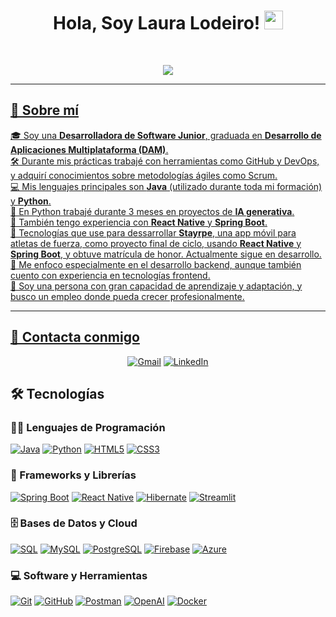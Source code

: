<h1 align="center">
Hola, Soy Laura Lodeiro!
	<a href="https://github.com/Bouaskaoun" target="_self">
		<img src="https://media.giphy.com/media/hvRJCLFzcasrR4ia7z/giphy.gif" width="30">
	</a>
</h1>
<br/>
<p align="center">
	<a href="https://github.com/Bouaskaoun">
		<img src="https://readme-typing-svg.herokuapp.com?lines=Desarrolladora+de+Software+Junior;Especializada+en+Backend+con+Java+y+Spring+Boot;Experiencia+en+Python+e+IA+Generativa;Aprendo+rápido+y+adaptable+a+nuevas+tecnologías&center=true&width=1000&height=150&color=2E2E2E&background=F8F4F0&size=30">


</p>

<hr>

<div >

<h2>👋 Sobre mí</h2>

🎓 Soy una **Desarrolladora de Software Junior**, graduada en **Desarrollo de Aplicaciones Multiplataforma (DAM)**.  
🛠️ Durante mis prácticas trabajé con herramientas como GitHub y DevOps, y adquirí conocimientos sobre metodologías ágiles como Scrum.  
💻 Mis lenguajes principales son **Java** (utilizado durante toda mi formación) y **Python**.  
🧠 En Python trabajé durante 3 meses en proyectos de **IA generativa**.  
📱 También tengo experiencia con **React Native** y **Spring Boot**.  
📲 Tecnologías que use para dessarrollar **Stayrpe**, una app móvil para atletas de fuerza, como proyecto final de ciclo, usando **React Native** y **Spring Boot**, y obtuve matrícula de honor. Actualmente sigue en desarrollo.  
🚀 Me enfoco especialmente en el desarrollo backend, aunque también cuento con experiencia en tecnologías frontend.  
🎯 Soy una persona con gran capacidad de aprendizaje y adaptación, y busco un empleo donde pueda crecer profesionalmente.



</div>
<hr>

## 🤝 Contacta conmigo
<p align="center">
	<a href="mailto:lauralodeirocasass@gmail.com"><img src="https://img.shields.io/badge/gmail-%23EA4335.svg?style=plastic&logo=gmail&logoColor=white" alt="Gmail"/></a>
	<a href="https://www.linkedin.com/in/laura-lodeiro-casas-a6a174385/"><img src="https://img.shields.io/badge/linkedin-%230A66C2.svg?style=plastic&logo=linkedin&logoColor=white" alt="LinkedIn"/></a>

</p>

## 🛠️ Tecnologías

### 👨‍💻 Lenguajes de Programación

<p>
   <a href="#"><img alt="Java" src="https://img.shields.io/badge/Java-%23007396.svg?logo=java&logoColor=white"></a>
<a href="#"><img alt="Python" src="https://img.shields.io/badge/Python-%2314354C.svg?logo=python&logoColor=white"></a>
<a href="#"><img alt="HTML5" src="https://img.shields.io/badge/HTML5-%23E34F26.svg?logo=html5&logoColor=white"></a>
<a href="#"><img alt="CSS3" src="https://img.shields.io/badge/CSS3-%231572B6.svg?logo=css3&logoColor=white"></a>


### 🧰 Frameworks y Librerías

<p>
   <a href="#"><img alt="Spring Boot" src="https://img.shields.io/badge/Spring%20Boot-%236DB33F.svg?logo=spring&logoColor=white"></a>
<a href="#"><img alt="React Native" src="https://img.shields.io/badge/React%20Native-%2361DAFB.svg?logo=react&logoColor=black"></a>
<a href="#"><img alt="Hibernate" src="https://img.shields.io/badge/Hibernate-%23E64A19.svg?logo=hibernate&logoColor=white"></a>
<a href="#"><img alt="Streamlit" src="https://img.shields.io/badge/Streamlit-%23FF4B4B.svg?logo=streamlit&logoColor=white"></a>


</p>

### 🗄️ Bases de Datos y Cloud

<p>
<a href="#"><img alt="SQL" src="https://img.shields.io/badge/SQL-%2307405e.svg?logo=mysql&logoColor=white"></a>
<a href="#"><img alt="MySQL" src="https://img.shields.io/badge/MySQL-%2300f0c0.svg?logo=mysql&logoColor=white"></a>
<a href="#"><img alt="PostgreSQL" src="https://img.shields.io/badge/PostgreSQL-%23336791.svg?logo=postgresql&logoColor=white"></a>
<a href="#"><img alt="Firebase" src="https://img.shields.io/badge/Firebase-%23FFCA28.svg?logo=firebase&logoColor=black"></a>
<a href="#"><img alt="Azure" src="https://img.shields.io/badge/Azure-%230072C6.svg?logo=microsoftazure&logoColor=white"></a>


### 💻 Software y Herramientas

<p>
    <a href="#"><img alt="Git" src="https://img.shields.io/badge/Git-%23F05032.svg?logo=git&logoColor=white"></a>
<a href="#"><img alt="GitHub" src="https://img.shields.io/badge/GitHub-%23181717.svg?logo=github&logoColor=white"></a>
<a href="#"><img alt="Postman" src="https://img.shields.io/badge/Postman-%23FF6C37.svg?logo=postman&logoColor=white"></a>
<a href="#"><img alt="OpenAI" src="https://img.shields.io/badge/OpenAI-%23000000.svg?logo=openai&logoColor=white"></a>
<a href="#"><img alt="Docker" src="https://img.shields.io/badge/Docker-%230db7ed.svg?logo=docker&logoColor=white"></a>

</p>
</br>


